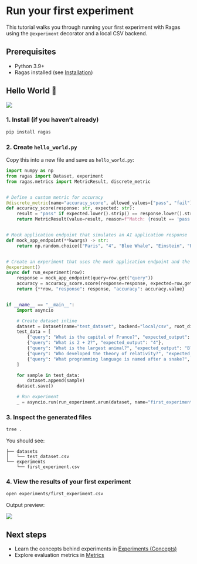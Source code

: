 # Run your first experiment

This tutorial walks you through running your first experiment with Ragas using the `@experiment` decorator and a local CSV backend.

## Prerequisites

- Python 3.9+
- Ragas installed (see [Installation](./install.md))

## Hello World 👋

![](/_static/imgs/experiments_quickstart/hello_world.gif)

### 1. Install (if you haven’t already)

```bash
pip install ragas
```

### 2. Create `hello_world.py`

Copy this into a new file and save as `hello_world.py`:

```python
import numpy as np
from ragas import Dataset, experiment
from ragas.metrics import MetricResult, discrete_metric


# Define a custom metric for accuracy
@discrete_metric(name="accuracy_score", allowed_values=["pass", "fail"])
def accuracy_score(response: str, expected: str):
    result = "pass" if expected.lower().strip() == response.lower().strip() else "fail"
    return MetricResult(value=result, reason=f"Match: {result == 'pass'}")


# Mock application endpoint that simulates an AI application response
def mock_app_endpoint(**kwargs) -> str:
    return np.random.choice(["Paris", "4", "Blue Whale", "Einstein", "Python"])


# Create an experiment that uses the mock application endpoint and the accuracy metric
@experiment()
async def run_experiment(row):
    response = mock_app_endpoint(query=row.get("query"))
    accuracy = accuracy_score.score(response=response, expected=row.get("expected_output"))
    return {**row, "response": response, "accuracy": accuracy.value}


if __name__ == "__main__":
    import asyncio

    # Create dataset inline
    dataset = Dataset(name="test_dataset", backend="local/csv", root_dir=".")
    test_data = [
        {"query": "What is the capital of France?", "expected_output": "Paris"},
        {"query": "What is 2 + 2?", "expected_output": "4"},
        {"query": "What is the largest animal?", "expected_output": "Blue Whale"},
        {"query": "Who developed the theory of relativity?", "expected_output": "Einstein"},
        {"query": "What programming language is named after a snake?", "expected_output": "Python"},
    ]

    for sample in test_data:
        dataset.append(sample)
    dataset.save()

    # Run experiment
    _ = asyncio.run(run_experiment.arun(dataset, name="first_experiment"))
```

### 3. Inspect the generated files

```bash
tree .
```

You should see:

```
├── datasets
│   └── test_dataset.csv
└── experiments
    └── first_experiment.csv
```

### 4. View the results of your first experiment

```bash
open experiments/first_experiment.csv
```

Output preview:

![](/_static/imgs/experiments_quickstart/output_first_experiment.png)

## Next steps

- Learn the concepts behind experiments in [Experiments (Concepts)](../concepts/experimentation.md)
- Explore evaluation metrics in [Metrics](../concepts/metrics/index.md)

